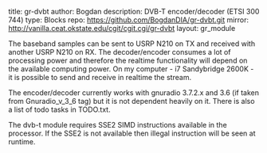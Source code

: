 title: gr-dvbt
author: Bogdan
description: DVB-T encoder/decoder (ETSI 300 744)
type: Blocks
repo: https://github.com/BogdanDIA/gr-dvbt.git
mirror: http://vanilla.ceat.okstate.edu/cgit/cgit.cgi/gr-dvbt
layout: gr_module

The baseband samples can be sent to USRP N210 on TX and received with another USRP N210 on RX. The decoder/encoder consumes a lot of processing power and therefore the realtime functionality will depend on the available computing power. On my computer - i7 Sandybridge 2600K - it is possible to send and receive in realtime the stream.

The encoder/decoder currently works with gnuradio 3.7.2.x and 3.6 (if taken from Gnuradio_v_3_6 tag) but it is not dependent heavily on it. There is also a list of todo tasks in TODO.txt.

The dvb-t module requires SSE2 SIMD instructions available in the processor. If the SSE2 is not available then illegal instruction will be seen at runtime.
